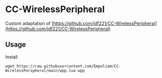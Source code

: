 # CC-WirelessPeripheral
Custom adaptation of [https://github.com/jdf221/CC-WirelessPeripheral](https://github.com/jdf221/CC-WirelessPeripheral)

## Usage

Install
```
wget https://raw.githubusercontent.com/Empoliam/CC-WirelessPeripheral/main/wpp.lua wpp
```


